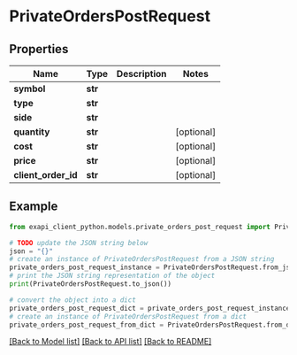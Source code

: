 # PrivateOrdersPostRequest


## Properties

Name | Type | Description | Notes
------------ | ------------- | ------------- | -------------
**symbol** | **str** |  | 
**type** | **str** |  | 
**side** | **str** |  | 
**quantity** | **str** |  | [optional] 
**cost** | **str** |  | [optional] 
**price** | **str** |  | [optional] 
**client_order_id** | **str** |  | [optional] 

## Example

```python
from exapi_client_python.models.private_orders_post_request import PrivateOrdersPostRequest

# TODO update the JSON string below
json = "{}"
# create an instance of PrivateOrdersPostRequest from a JSON string
private_orders_post_request_instance = PrivateOrdersPostRequest.from_json(json)
# print the JSON string representation of the object
print(PrivateOrdersPostRequest.to_json())

# convert the object into a dict
private_orders_post_request_dict = private_orders_post_request_instance.to_dict()
# create an instance of PrivateOrdersPostRequest from a dict
private_orders_post_request_from_dict = PrivateOrdersPostRequest.from_dict(private_orders_post_request_dict)
```
[[Back to Model list]](../README.md#documentation-for-models) [[Back to API list]](../README.md#documentation-for-api-endpoints) [[Back to README]](../README.md)


